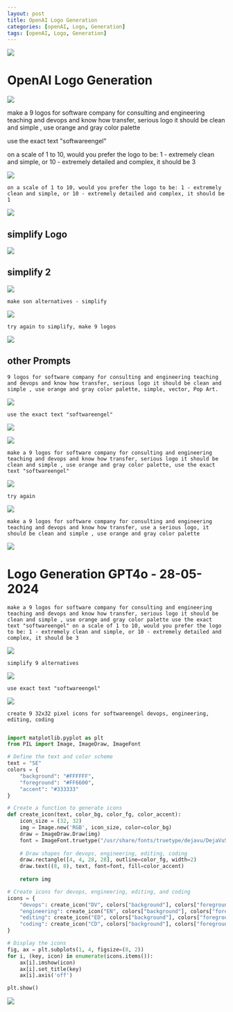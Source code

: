 ```yaml
---
layout: post
title: OpenAI Logo Generation 
categories: [openAI, Logo, Generation]
tags: [openAI, Logo, Generation]
---
```


![](../pics/2024-02-08-logo-generation_image_1.png)

# OpenAI Logo Generation 

![](../pics/2024-02-08-logo-generation_image_2.png)

make a 9 logos for software company for consulting and engineering teaching and devops and know how transfer, serious logo it should be clean and simple , use orange and gray color palette

use the exact text "softwareengel"

on a scale of 1 to 10, would you prefer the logo to be:
1 - extremely clean and simple, or
10 - extremely detailed and complex, it should be 3

![](../pics/2b5e5056-8d3f-4fbf-ab9b-37413a136f69.webp)


```
on a scale of 1 to 10, would you prefer the logo to be: 1 - extremely clean and simple, or 10 - extremely detailed and complex, it should be 1
```

![](../pics/e1840d70-b4f2-47b4-bc95-6324875affc1.webp)
## simplify Logo 

![](../pics/2024-02-08-logo-generation_image_3.png)


## simplify 2
![](../pics/image-1.png)

```
make son alternatives - simplify
```

![](../pics/1e6667dd-4896-4f4b-a720-2f0959f129d2.webp)
```
try again to simplify, make 9 logos
```
![](../pics/9d3c5321-2ab3-46a6-b249-be62d4ef8274.webp)

## other Prompts
```
9 logos for software company for consulting and engineering teaching and devops and know how transfer, serious logo it should be clean and simple , use orange and gray color palette, simple, vector, Pop Art.
```
![](../pics/5714d24e-6d69-4962-9739-1d1b5dcccaed.webp)

```
use the exact text "softwareengel"
```
![](../pics/DALL·E%202024-05-28%2013.57.14%20-%20Design%20a%20series%20of%209%20logos%20for%20a%20company%20named%20softwareengel%20,%20specializing%20in%20software%20consulting%20and%20engineering%20teaching,%20with%20a%20focus%20on%20DevOps%20a.webp)

![](../pics/DALL·E%202024-05-28%2013.57.51%20-%20Design%20a%20series%20of%209%20logos%20for%20a%20company%20named%20softwareengel%20,%20specializing%20in%20software%20consulting%20and%20engineering%20teaching,%20with%20a%20focus%20on%20DevOps%20a.webp)


```
make a 9 logos for software company for consulting and engineering teaching and devops and know how transfer, serious logo it should be clean and simple , use orange and gray color palette, use the exact text "softwareengel"
```
![](../pics/eca3f910-492f-4ede-95d5-eaf62d7936c8.webp)
```
try again
```
![](../pics/5b5566b6-2f92-45c7-a1f8-9db493baa293.webp)


```
make a 9 logos for software company for consulting and engineering teaching and devops and know how transfer, use a serious logo, it should be clean and simple , use orange and gray color palette
```

![](../pics/514cafe4-09ec-432c-96d5-5b3f034ad7b0.webp)

# Logo  Generation GPT4o - 28-05-2024

```
make a 9 logos for software company for consulting and engineering teaching and devops and know how transfer, serious logo it should be clean and simple , use orange and gray color palette use the exact text "softwareengel" on a scale of 1 to 10, would you prefer the logo to be: 1 - extremely clean and simple, or 10 - extremely detailed and complex, it should be 3
```

![](../pics/DALL·E%202024-05-28%2013.43.10%20-%20Create%209%20logos%20for%20a%20software%20company%20named%20'softwareengel'%20specializing%20in%20consulting,%20engineering%20teaching,%20DevOps,%20and%20knowledge%20transfer.%20The%20logo.webp)

```
simplify 9 alternatives
```

![](../pics/0b607dec-9be1-4e30-a6fa-8dad60a8e8f1.webp)

```
use exact text "softwareengel"
```

![](../pics/dcd51800-7860-4b83-8ab7-4c5632640a2e.webp)

``` 
create 9 32x32 pixel icons for softwareengel devops, engineering, editing, coding
```

``` python 

import matplotlib.pyplot as plt
from PIL import Image, ImageDraw, ImageFont

# Define the text and color scheme
text = "SE"
colors = {
    "background": "#FFFFFF",
    "foreground": "#FF6600",
    "accent": "#333333"
}

# Create a function to generate icons
def create_icon(text, color_bg, color_fg, color_accent):
    icon_size = (32, 32)
    img = Image.new('RGB', icon_size, color=color_bg)
    draw = ImageDraw.Draw(img)
    font = ImageFont.truetype("/usr/share/fonts/truetype/dejavu/DejaVuSans-Bold.ttf", 14)
    
    # Draw shapes for devops, engineering, editing, coding
    draw.rectangle([4, 4, 28, 28], outline=color_fg, width=2)
    draw.text((8, 8), text, font=font, fill=color_accent)
    
    return img

# Create icons for devops, engineering, editing, and coding
icons = {
    "devops": create_icon("DV", colors["background"], colors["foreground"], colors["accent"]),
    "engineering": create_icon("EN", colors["background"], colors["foreground"], colors["accent"]),
    "editing": create_icon("ED", colors["background"], colors["foreground"], colors["accent"]),
    "coding": create_icon("CD", colors["background"], colors["foreground"], colors["accent"])
}

# Display the icons
fig, ax = plt.subplots(1, 4, figsize=(8, 2))
for i, (key, icon) in enumerate(icons.items()):
    ax[i].imshow(icon)
    ax[i].set_title(key)
    ax[i].axis('off')

plt.show()

```

![](../pics/Pasted%20image%2020240528135055.png)


